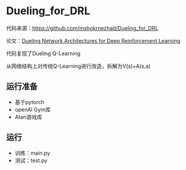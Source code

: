 # Dueling_for_DRL
代码来源：https://github.com/mshokrnezhad/Dueling_for_DRL

论文：[Dueling Network Architectures for Deep Reinforcement Learning](http://proceedings.mlr.press/v48/wangf16.html) 

代码复现了Dueling Q-Learning

从网络结构上对传统Q-Learning进行改造，拆解为V(s)+A(s,a)

## 运行准备

- 基于pytorch
- openAI Gym库
- Atari游戏库

## 运行

- 训练：main.py
- 测试：test.py

